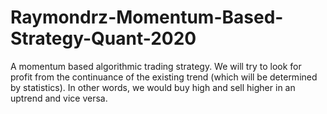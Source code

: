 # Raymondrz-Momentum-Based-Strategy-Quant-2020
A momentum based algorithmic trading strategy.
We will try to look for  profit from the continuance of the existing trend (which will be determined by statistics). In other words, we would buy high and sell higher in an uptrend and vice versa.

